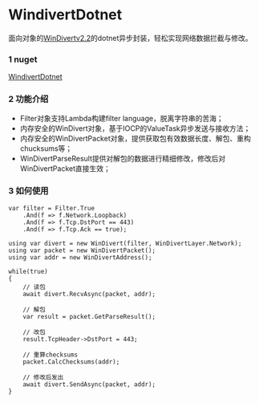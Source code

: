 # WindivertDotnet
面向对象的[WinDivertv2.2](https://reqrypt.org/windivert-doc.html)的dotnet异步封装，轻松实现网络数据拦截与修改。

### 1 nuget
[WindivertDotnet](https://www.nuget.org/packages/WindivertDotnet)

### 2 功能介绍
* Filter对象支持Lambda构建filter language，脱离字符串的苦海；
* 内存安全的WinDivert对象，基于IOCP的ValueTask异步发送与接收方法；
* 内存安全的WinDivertPacket对象，提供获取包有效数据长度、解包、重构chucksums等；
* WinDivertParseResult提供对解包的数据进行精细修改，修改后对WinDivertPacket直接生效；

### 3 如何使用
```
var filter = Filter.True
    .And(f => f.Network.Loopback)
    .And(f => f.Tcp.DstPort == 443)
    .And(f => f.Tcp.Ack == true);
    
using var divert = new WinDivert(filter, WinDivertLayer.Network);
using var packet = new WinDivertPacket();
using var addr = new WinDivertAddress();

while(true)
{
    // 读包
    await divert.RecvAsync(packet, addr);

    // 解包
    var result = packet.GetParseResult();

    // 改包
    result.TcpHeader->DstPort = 443; 

    // 重算checksums
    packet.CalcChecksums(addr);

    // 修改后发出
    await divert.SendAsync(packet, addr);
}
